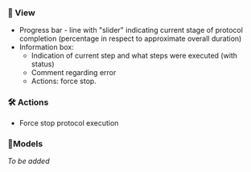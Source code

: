 ### 👀 View 
* Progress bar - line with "slider" indicating current stage of protocol completion (percentage in respect to approximate overall duration)
* Information box:
	* Indication of current step and what steps were executed (with status)
	* Comment regarding error
	* Actions: force stop.

### 🛠 Actions
* Force stop protocol execution

### 🎨Models
*To be added*
